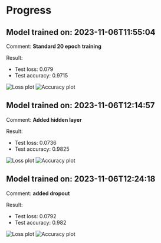 # Progress

## Model trained on: 2023-11-06T11:55:04

Comment: **Standard 20 epoch training**

Result:

- Test loss: 0.079
- Test accuracy: 0.9715

![Loss plot](figure/loss/2023-11-06T11:55:04.png)
![Accuracy plot](figure/accu/2023-11-06T11:55:04.png)

## Model trained on: 2023-11-06T12:14:57

Comment: **Added hidden layer**

Result:

- Test loss: 0.0736
- Test accuracy: 0.9825

![Loss plot](figure/loss/2023-11-06T12:14:57.png)
![Accuracy plot](figure/accu/2023-11-06T12:14:57.png)

## Model trained on: 2023-11-06T12:24:18

Comment: **added dropout**

Result:

- Test loss: 0.0792
- Test accuracy: 0.982

![Loss plot](figure/loss/2023-11-06T12:24:18.png)
![Accuracy plot](figure/accu/2023-11-06T12:24:18.png)

